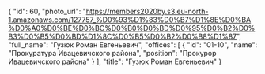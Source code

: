 {
    "id": 60,
    "photo_url": "https://members2020by.s3.eu-north-1.amazonaws.com/127757_%D0%93%D1%83%D0%B7%D1%8E%D0%BA%D0%A0%D0%BE%D0%BC%D0%B0%D0%BD%D0%95%D0%B2%D0%B3%D0%B5%D0%BD%D1%8C%D0%B5%D0%B2%D0%B8%D1%87",
    "full_name": "Гузюк Роман Евгеньевич",
    "offices": [
        {
            "id": "01-10",
            "name": "Прокуратура Ивацевичского района",
            "position": "Прокурор Ивацевичского района"
        }
    ],
    "title": "Гузюк Роман Евгеньевич"
}